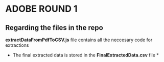 # ADOBE ROUND 1
## Regarding the files in the repo

**extractDataFromPdfToCSV.js** file contains all the neccesary code for extractions

* The final extracted data is stored in the **FinalExtractedData.csv** file *